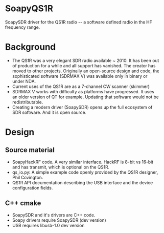 # SoapyQS1R
SoapySDR driver for the QS1R radio -- a software defined radio in the HF frequency range.

# Background
* The QS1R was a very elegant SDR radio available ~ 2010. It has been out of production for a while and all support has vanished. The creator has moved to other projects. Originally an open-source design and code, the sophisticated software (SDRMAX V) was available only in binary or under NDA.
* Current uses of the QS1R are as a 7-channel CW scanner (skimmer)
* SDRMAX V works with difficulty as platforms have progressed. It uses an older version of QT for example. Updating that software would not be redistributable.
* Creating a modern driver (SoapySDR) opens up the full ecosystem of SDR software. And it is open source.

# Design
## Source material
* SoapyHackRF code. A very similar interface. HackRF is 8-bit vs 16-bit and has transmit, which is optional on the QS1R.
* qs_io.py: A simple example code openly provided by the QS1R designer, Phil Covington.
* QS1R API documentation describing the USB interface and the device configuration fields.

## C++ cmake
* SoapySDR and it's drivers are C++ code.
* Soapy drivers require SoapySDR (dev version) 
* USB requires libusb-1.0 dev version
